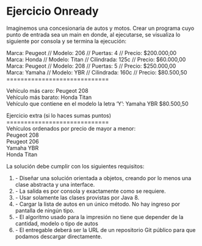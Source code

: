 <h1>Ejercicio Onready</h1>
Imaginemos una concesionaria de autos y motos.
Crear un programa cuyo punto de entrada sea un main en donde, al ejecutarse, se visualiza
lo siguiente por consola y se termina la ejecución:
<p>Marca: Peugeot // Modelo: 206 // Puertas: 4 // Precio: $200.000,00<br>
Marca: Honda // Modelo: Titan // Cilindrada: 125c // Precio: $60.000,00<br>
Marca: Peugeot // Modelo: 208 // Puertas: 5 // Precio: $250.000,00<br>
Marca: Yamaha // Modelo: YBR // Cilindrada: 160c // Precio: $80.500,50<br>
=============================</p>
<p>Vehículo más caro: Peugeot 208<br>
Vehículo más barato: Honda Titan<br>
Vehículo que contiene en el modelo la letra ‘Y’: Yamaha YBR $80.500,50</p>
<p>Ejercicio extra (si lo haces sumas puntos)<br>
=============================<br>
Vehículos ordenados por precio de mayor a menor:<br>
Peugeot 208<br>
Peugeot 206<br>
Yamaha YBR<br>
Honda Titan</p>
La solución debe cumplir con los siguientes requisitos:
<ol><li>- Diseñar una solución orientada a objetos, creando por lo menos una clase abstracta y
una interface.</li>
<li>- La salida es por consola y exactamente como se requiere.</li>
<li>- Usar solamente las clases provistas por Java 8.</li>
<li>- Cargar la lista de autos en un único método. No hay ingreso por pantalla de ningún tipo.</li>
<li>- El algoritmo usado para la impresión no tiene que depender de la cantidad, modelo o tipo
de autos</li>
<li>- El entregable deberá ser la URL de un repositorio Git público para que podamos
descargar directamente.</li>
</ol>
